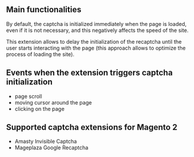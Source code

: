 ## Main functionalities
By default, the captcha is initialized immediately when the page is loaded, even if it is not necessary, and this negatively affects the speed of the site.

This extension allows to delay the initialization of the recaptcha until the user starts interacting with the page (this approach allows to optimize the process of loading the site).

## Events when the extension triggers captcha initialization
- page scroll
- moving cursor around the page
- clicking on the page

## Supported captcha extensions for Magento 2
- Amasty Invisible Captcha
- Mageplaza Google Recaptcha

